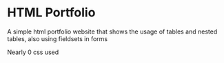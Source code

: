 ﻿# HTML Portfolio

A simple html portfolio website that shows the usage of tables and nested tables, also using fieldsets in forms

Nearly 0 css used
